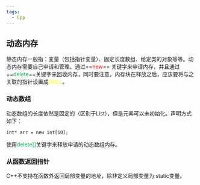 ```yaml
---
tags:
  - Cpp
---
```

## 动态内存

静态内存一般指：变量（包括指针变量）、固定长度数组、给定类的对象等等。动态内存需要自己申请和管理。通过==<font color="#ff0000">new</font>== 关键字来申请内存，并且通过==<font color="#00b050">delete</font>==关键字来回收内存，同时要注意，内存块在释放之后，应该要将与之关联的指针设置成<font color="#ffff00">NULL</font>。
### 动态数组

动态数组的长度依然是固定的（区别于List），但是元素可以未初始化。声明方式如下：

`int* arr = new int[10];`

使用<font color="#00b050">delete[]</font>关键字来释放申请的动态数组内存。
### 从函数返回指针

C++不支持在函数外返回局部变量的地址，除非定义局部变量为 static变量。